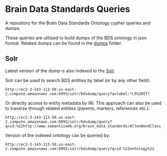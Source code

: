# Brain Data Standards Queries
A repository for the Brain Data Standards Ontology cypher queries and dumps.

These queries are utilized to build dumps of the BDS ontology in json format. Related dumps can be found in the [dumps](dumps) folder.

## Solr

Latest version of the dump is also indexed to the [Solr](http://ec2-3-143-113-50.us-east-2.compute.amazonaws.com:8993/solr/#/bdsdump/query).

Solr can be used to search BDS entities by label (or by any other field): 

    http://ec2-3-143-113-50.us-east-2.compute.amazonaws.com:8993/solr/bdsdump/query?q=label:*L5%20IT* 

Or directly access to entity metadata by IRI. This approach can also be used to traverse through related entities (parents, markers, references etc.): 

    http://ec2-3-143-113-50.us-east-2.compute.amazonaws.com:8993/solr/bdsdump/query?q=id:%22http://www.semanticweb.org/brain_data_standards/AllenDendClass_CS202002013_189%22

Version of the indexed ontology can be queried by:

    http://ec2-3-143-113-50.us-east-2.compute.amazonaws.com:8993/solr/bdsdump/query?q=id:%22ontology%22

